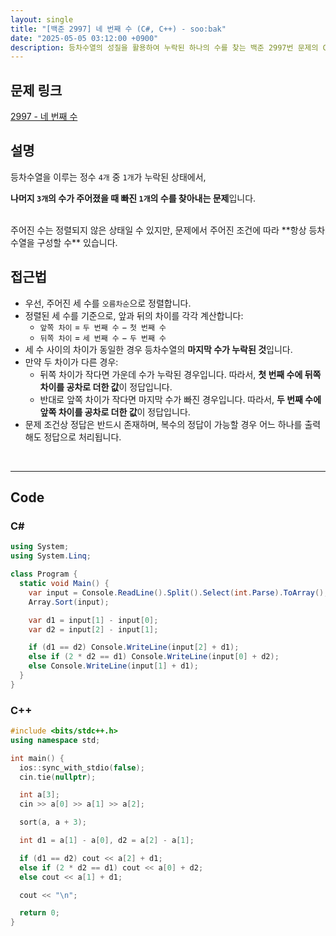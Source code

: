 ```yaml
---
layout: single
title: "[백준 2997] 네 번째 수 (C#, C++) - soo:bak"
date: "2025-05-05 03:12:00 +0900"
description: 등차수열의 성질을 활용하여 누락된 하나의 수를 찾는 백준 2997번 문제의 C# 및 C++ 풀이 및 해설
---
```


## 문제 링크
[2997 - 네 번째 수](https://www.acmicpc.net/problem/2997)

## 설명

등차수열을 이루는 정수 `4개` 중 `1개`가 누락된 상태에서,

**나머지 `3개`의 수가 주어졌을 때 빠진 `1개`의 수를 찾아내는 문제**입니다.

<br>
주어진 수는 정렬되지 않은 상태일 수 있지만, 문제에서 주어진 조건에 따라 **항상 등차수열을 구성할 수** 있습니다.

<br>

## 접근법

- 우선, 주어진 세 수를 `오름차순`으로 정렬합니다.
- 정렬된 세 수를 기준으로, 앞과 뒤의 차이를 각각 계산합니다:
  - `앞쪽 차이` = `두 번째 수` − `첫 번째 수`
  - `뒤쪽 차이` = `세 번째 수` − `두 번째 수`
- 세 수 사이의 차이가 동일한 경우 등차수열의 **마지막 수가 누락된 것**입니다.
- 만약 두 차이가 다른 경우:
  - 뒤쪽 차이가 작다면 가운데 수가 누락된 경우입니다.
    따라서, **첫 번째 수에 뒤쪽 차이를 공차로 더한 값**이 정답입니다.
  - 반대로 앞쪽 차이가 작다면 마지막 수가 빠진 경우입니다.
    따라서, **두 번째 수에 앞쪽 차이를 공차로 더한 값**이 정답입니다.
- 문제 조건상 정답은 반드시 존재하며, 복수의 정답이 가능할 경우 어느 하나를 출력해도 정답으로 처리됩니다.

<br>

---

## Code

### C#

```csharp
using System;
using System.Linq;

class Program {
  static void Main() {
    var input = Console.ReadLine().Split().Select(int.Parse).ToArray();
    Array.Sort(input);

    var d1 = input[1] - input[0];
    var d2 = input[2] - input[1];

    if (d1 == d2) Console.WriteLine(input[2] + d1);
    else if (2 * d2 == d1) Console.WriteLine(input[0] + d2);
    else Console.WriteLine(input[1] + d1);
  }
}
```

### C++

```cpp
#include <bits/stdc++.h>
using namespace std;

int main() {
  ios::sync_with_stdio(false);
  cin.tie(nullptr);

  int a[3];
  cin >> a[0] >> a[1] >> a[2];

  sort(a, a + 3);

  int d1 = a[1] - a[0], d2 = a[2] - a[1];

  if (d1 == d2) cout << a[2] + d1;
  else if (2 * d2 == d1) cout << a[0] + d2;
  else cout << a[1] + d1;

  cout << "\n";

  return 0;
}
```
